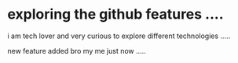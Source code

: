 # exploring the github features ....

i am tech lover and very curious to explore different technologies .....

new feature added bro my me just now .....
